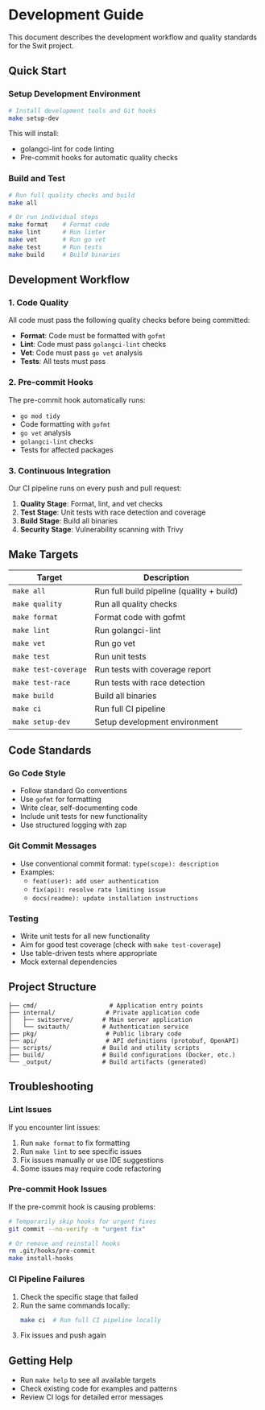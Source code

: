 # Development Guide

This document describes the development workflow and quality standards for the Swit project.

## Quick Start

### Setup Development Environment

```bash
# Install development tools and Git hooks
make setup-dev
```

This will install:
- golangci-lint for code linting
- Pre-commit hooks for automatic quality checks

### Build and Test

```bash
# Run full quality checks and build
make all

# Or run individual steps
make format    # Format code
make lint      # Run linter
make vet       # Run go vet
make test      # Run tests
make build     # Build binaries
```

## Development Workflow

### 1. Code Quality

All code must pass the following quality checks before being committed:

- **Format**: Code must be formatted with `gofmt`
- **Lint**: Code must pass `golangci-lint` checks
- **Vet**: Code must pass `go vet` analysis
- **Tests**: All tests must pass

### 2. Pre-commit Hooks

The pre-commit hook automatically runs:
- `go mod tidy`
- Code formatting with `gofmt`
- `go vet` analysis  
- `golangci-lint` checks
- Tests for affected packages

### 3. Continuous Integration

Our CI pipeline runs on every push and pull request:

1. **Quality Stage**: Format, lint, and vet checks
2. **Test Stage**: Unit tests with race detection and coverage
3. **Build Stage**: Build all binaries
4. **Security Stage**: Vulnerability scanning with Trivy

## Make Targets

| Target | Description |
|--------|-------------|
| `make all` | Run full build pipeline (quality + build) |
| `make quality` | Run all quality checks |
| `make format` | Format code with gofmt |
| `make lint` | Run golangci-lint |
| `make vet` | Run go vet |
| `make test` | Run unit tests |
| `make test-coverage` | Run tests with coverage report |
| `make test-race` | Run tests with race detection |
| `make build` | Build all binaries |
| `make ci` | Run full CI pipeline |
| `make setup-dev` | Setup development environment |

## Code Standards

### Go Code Style

- Follow standard Go conventions
- Use `gofmt` for formatting
- Write clear, self-documenting code
- Include unit tests for new functionality
- Use structured logging with zap

### Git Commit Messages

- Use conventional commit format: `type(scope): description`
- Examples:
  - `feat(user): add user authentication`
  - `fix(api): resolve rate limiting issue`
  - `docs(readme): update installation instructions`

### Testing

- Write unit tests for all new functionality
- Aim for good test coverage (check with `make test-coverage`)
- Use table-driven tests where appropriate
- Mock external dependencies

## Project Structure

```
├── cmd/                    # Application entry points
├── internal/              # Private application code
│   ├── switserve/        # Main server application
│   └── switauth/         # Authentication service
├── pkg/                   # Public library code
├── api/                   # API definitions (protobuf, OpenAPI)
├── scripts/              # Build and utility scripts
├── build/                # Build configurations (Docker, etc.)
└── _output/              # Build artifacts (generated)
```

## Troubleshooting

### Lint Issues

If you encounter lint issues:

1. Run `make format` to fix formatting
2. Run `make lint` to see specific issues
3. Fix issues manually or use IDE suggestions
4. Some issues may require code refactoring

### Pre-commit Hook Issues

If the pre-commit hook is causing problems:

```bash
# Temporarily skip hooks for urgent fixes
git commit --no-verify -m "urgent fix"

# Or remove and reinstall hooks
rm .git/hooks/pre-commit
make install-hooks
```

### CI Pipeline Failures

1. Check the specific stage that failed
2. Run the same commands locally:
   ```bash
   make ci  # Run full CI pipeline locally
   ```
3. Fix issues and push again

## Getting Help

- Run `make help` to see all available targets
- Check existing code for examples and patterns
- Review CI logs for detailed error messages